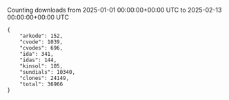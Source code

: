 
Counting downloads from 2025-01-01 00:00:00+00:00 UTC to 2025-02-13 00:00:00+00:00 UTC

```
{
    "arkode": 152,
    "cvode": 1039,
    "cvodes": 696,
    "ida": 341,
    "idas": 144,
    "kinsol": 105,
    "sundials": 10340,
    "clones": 24149,
    "total": 36966
}
```
